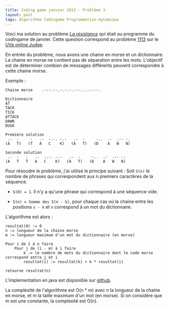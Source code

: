 ```yaml
---
title: Coding game janvier 2013 - Problème 3.
layout: post
tags: Algorithme Codingame Programmation-dynamique
---
```

Voici ma solution au problème *[La résistance](http://www.codingame.com/challenge_janvier_2013_question3)* qui était au programme du codingame de janvier.
Cette question correspond au problème [1113](http://uva.onlinejudge.org/index.php?option=com_onlinejudge&Itemid=8&page=show_problem&problem=3554) sur le [UVa online Judge](http://uva.onlinejudge.org/index.php?option=com_onlinejudge&Itemid=8&page=show_problem&problem=3554).

En entrée du problème, nous avons une chaine en morse et un dictionnaire.
La chaine en morse ne contient pas de séparation entre les mots. L'objectif
est de déterminer combien de messages différents peuvent correspondre à cette chaine morse.

Exemple :

    Chaine morse    .---.--.-.-.-.---...-.---.

    Dictionnaire
    AT
    TACK
    TICK
    ATTACK
    DAWN
    DUSK

    Première solution
     .-  -     -   .-  -.-. -.-   .-  -     -..  .-  .-- -.
    (A   T)   (T   A   C    K)   (A   T)   (D    A   W   N)

    Seconde solution
     .-  -   -   .-  -.-. -.-   .-  -     -..  .-  .-- -.
    (A   T   T   A   C    K)   (A   T)   (D    A   W   N)


Pour résoudre le problème, j'ai utilisé le principe suivant :
Soit `S(n)` le nombre de phrases qui correspondent aux n premiers caractères de la séquence.

- `S(0) = 1`. Il n'y a qu'une phrase qui correspond à une séquence vide.

- `S(n) = Somme des S(n - k)`, pour chaque cas où la chaine entre les positions `s - k` et `n` correspond à un mot du dictionnaire.


L'algorithme est alors :

    resultat(0) := 0
    n := longueur de la chaine morse
    m := longueur maximum d'un mot du dictionnaire (en morse)

    Pour i de 1 à n faire
        Pour j de (i - m) à i faire
            k := le nombre de mots du dictionnaire dont le code morse correspond entre j et i
            resultat(i) := resultat(k) + k * resultat(i)

    retourne resultat(n)

L'implementation en java est disponible sur [github](https://github.com/OlivierBourgain/AlgoInJava/tree/master/src/com/obourgain/algo/morse).

La complexité de l'algorithme est O(n * m) avec n la longueur de la chaine en morse, et m la taille maximum d'un mot (en morse). Si on considère que m est une constante, la complexité est O(n).

